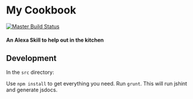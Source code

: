 # My Cookbook
[![Master Build Status](https://travis-ci.org/PeterMitrano/my_cookbook.svg?branch=master)](https://travis-ci.org/PeterMitrano/my_cookbook)

#### An Alexa Skill to help out in the kitchen

## Development

In the `src` directory:

Use `npm install` to get everything you need.
Run `grunt`. This will run jshint and generate jsdocs.

